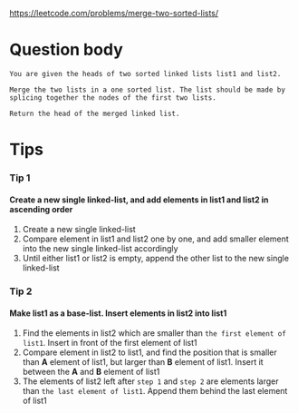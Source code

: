 https://leetcode.com/problems/merge-two-sorted-lists/

# Question body
```
You are given the heads of two sorted linked lists list1 and list2.

Merge the two lists in a one sorted list. The list should be made by splicing together the nodes of the first two lists.

Return the head of the merged linked list.
```

# Tips
### Tip 1
#### Create a new single linked-list, and add elements in list1 and list2 in ascending order

1. Create a new single linked-list
2. Compare element in list1 and list2 one by one, and add smaller element into the new single linked-list accordingly
3. Until either list1 or list2 is empty, append the other list to the new single linked-list

### Tip 2
#### Make list1 as a base-list. Insert elements in list2 into list1

1. Find the elements in list2 which are smaller than `the first element of list1`. Insert in front of the first element of list1
2. Compare element in list2 to list1, and find the position that is smaller than **A** element of list1, but larger than **B** element of list1. Insert it between the **A** and **B** element of list1
3. The elements of list2 left after `step 1` and `step 2` are elements larger than `the last element of list1`. Append them behind the last element of list1
